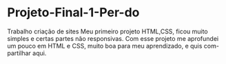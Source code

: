 # Projeto-Final-1-Per-do
Trabalho criação de sites
Meu primeiro projeto HTML,CSS, ficou muito simples e certas partes não responsivas. Com esse projeto me aprofundei um pouco em HTML e CSS, muito boa para meu aprendizado, e quis com-
partilhar aqui.
